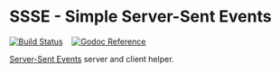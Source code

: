 # SSSE - Simple Server-Sent Events

[![Build Status](https://travis-ci.org/tsileo/ssse.svg?branch=master)](https://travis-ci.org/tsileo/ssse)
&nbsp; &nbsp;[![Godoc Reference](https://godoc.org/a4.io/ssse?status.svg)](https://godoc.org/a4.io/ssse)

[Server-Sent Events](https://developer.mozilla.org/en-US/docs/Web/API/Server-sent_events) server and client helper.
